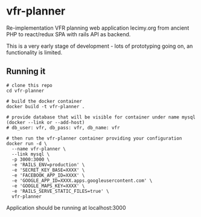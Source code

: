 # vfr-planner
Re-implementation VFR planning web application lecimy.org from ancient PHP to react/redux SPA with rails API as backend.

This is a very early stage of development - lots of prototyping going on, an functionality is limited.

## Running it

```
# clone this repo
cd vfr-planner

# build the docker container
docker build -t vfr-planner .

# provide database that will be visible for container under name mysql (docker --link or --add-host)
# db_user: vfr, db_pass: vfr, db_name: vfr

# then run the vfr-planner container providing your configuration
docker run -d \
  --name vfr-planner \
  --link mysql \
  -p 3000:3000 \
  -e 'RAILS_ENV=production' \
  -e 'SECRET_KEY_BASE=XXXX' \
  -e 'FACEBOOK_APP_ID=XXXX' \
  -e 'GOOGLE_APP_ID=XXXX.apps.googleusercontent.com' \
  -e 'GOOGLE_MAPS_KEY=XXXX' \
  -e 'RAILS_SERVE_STATIC_FILES=true' \
  vfr-planner
```

Application should be running at localhost:3000
